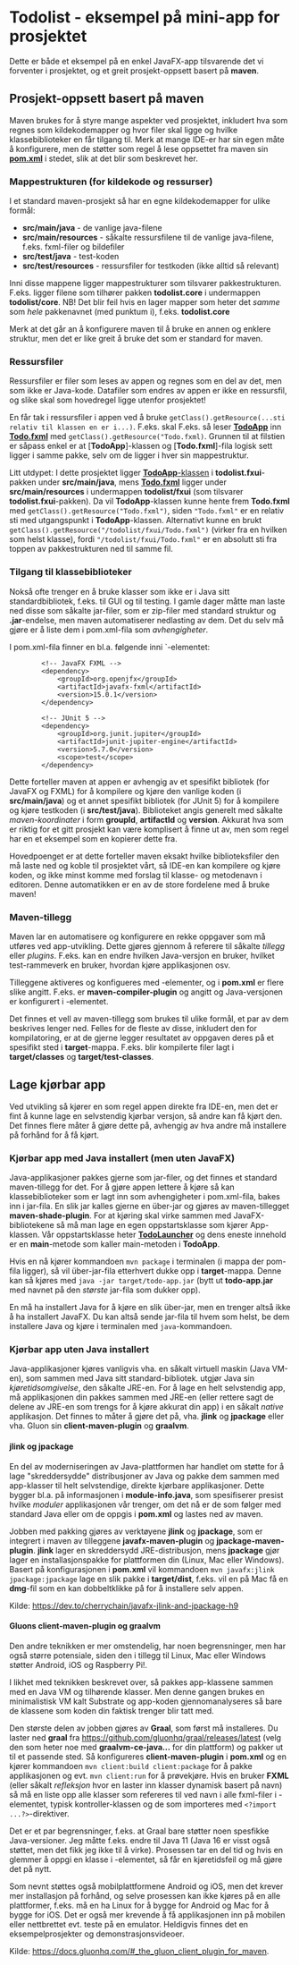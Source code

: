 # Todolist - eksempel på mini-app for prosjektet

Dette er både et eksempel på en enkel JavaFX-app tilsvarende det vi forventer i prosjektet, og
et greit prosjekt-oppsett basert på **maven**.

## Prosjekt-oppsett basert på maven

Maven brukes for å styre mange aspekter ved prosjektet, inkludert hva som regnes som kildekodemapper og hvor filer skal ligge og hvilke klassebiblioteker en får tilgang til.
Merk at mange IDE-er har sin egen måte å konfigurere, men de støtter som regel å lese oppsettet fra maven sin [**pom.xml**](pom.xml) i stedet, slik at det blir som beskrevet her.

### Mappestrukturen (for kildekode og ressurser)

I et standard maven-prosjekt så har en egne kildekodemapper for ulike formål:

- **src/main/java** - de vanlige java-filene
- **src/main/resources** - såkalte ressursfilene til de vanlige java-filene, f.eks. fxml-filer og bildefiler
- **src/test/java** - test-koden
- **src/test/resources** - ressursfiler for testkoden (ikke alltid så relevant)

Inni disse mappene ligger mappestrukturer som tilsvarer pakkestrukturen.
F.eks. ligger filene som tilhører pakken **todolist.core** i undermappen **todolist/core**.
NB! Det blir feil hvis en lager mapper som heter det *samme* som *hele* pakkenavnet (med punktum i), f.eks. **todolist.core**

Merk at det går an å konfigurere maven til å bruke en annen og enklere struktur, men det er like greit å bruke det som er standard for maven.

### Ressursfiler

Ressursfiler er filer som leses av appen og regnes som en del av det, men som ikke er Java-kode.
Datafiler som endres av appen er ikke en ressursfil, og slike skal som hovedregel ligge utenfor prosjektet!

En får tak i ressursfiler i appen ved å bruke `getClass().getResource(...sti relativ til klassen en er i...)`. F.eks. skal 
F.eks. så leser [**TodoApp**](src/main/java/todolist/fxui/TodoApp.java) inn [**Todo.fxml**](src/main/resources/todolist/fxui/Todo.fxml) med
`getClass().getResource("Todo.fxml)`. Grunnen til at filstien er såpass enkel er at [**TodoApp**]-klassen og [**Todo.fxml**]-fila logisk sett ligger i samme pakke,
selv om de ligger i hver sin mappestruktur.

Litt utdypet: I dette prosjektet ligger [**TodoApp**-klassen](src/main/java/todolist/fxui/TodoApp.java) i **todolist.fxui**-pakken under **src/main/java**, mens
[**Todo.fxml**](src/main/resources/todolist/fxui/Todo.fxml) ligger under **src/main/resources** i undermappen **todolist/fxui** (som tilsvarer **todolist.fxui**-pakken).
Da vil **TodoApp**-klassen kunne hente frem **Todo.fxml** med `getClass().getResource("Todo.fxml")`,
siden `"Todo.fxml"` er en relativ sti med utgangspunkt i **TodoApp**-klassen.
Alternativt kunne en brukt `getClass().getResource("/todolist/fxui/Todo.fxml")` (virker fra en hvilken som helst klasse),
fordi `"/todolist/fxui/Todo.fxml"` er en absolutt sti fra toppen av pakkestrukturen ned til samme fil.

### Tilgang til klassebiblioteker

Nokså ofte trenger en å bruke klasser som ikke er i Java sitt standardbibliotek, f.eks. til GUI og til testing.
I gamle dager måtte man laste ned disse som såkalte jar-filer, som er zip-filer med standard struktur og **.jar**-endelse, men
maven automatiserer nedlasting av dem. Det du selv må gjøre er å liste dem i pom.xml-fila som *avhengigheter*.

I pom.xml-fila finner en bl.a. følgende inni `<dependencies>-elementet:

```
        <!-- JavaFX FXML -->
        <dependency>
            <groupId>org.openjfx</groupId>
            <artifactId>javafx-fxml</artifactId>
            <version>15.0.1</version>
        </dependency>

        <!-- JUnit 5 -->
        <dependency>
            <groupId>org.junit.jupiter</groupId>
            <artifactId>junit-jupiter-engine</artifactId>
            <version>5.7.0</version>
            <scope>test</scope>
        </dependency>
```

Dette forteller maven at appen er avhengig av et spesifikt bibliotek (for JavaFX og FXML)
for å kompilere og kjøre den vanlige koden (i **src/main/java**) og
et annet spesifikt bibliotek (for JUnit 5) for å kompilere og kjøre testkoden (i **src/test/java**).
Biblioteket angis generelt med såkalte *maven-koordinater* i form **groupId**, **artifactId** og **version**.
Akkurat hva som er riktig for et gitt prosjekt kan være komplisert å finne ut av, men som regel har en et eksempel som en kopierer dette fra.

Hovedpoenget er at dette forteller maven eksakt hvilke biblioteksfiler den må laste ned og koble til prosjektet vårt, så IDE-en kan kompilere og kjøre koden, og ikke minst komme med forslag til klasse- og metodenavn i editoren. Denne automatikken er en av de store fordelene med å bruke maven!

### Maven-tillegg

Maven lar en automatisere og konfigurere en rekke oppgaver som må utføres ved app-utvikling. Dette gjøres gjennom
å referere til såkalte *tillegg* eller *plugins*. F.eks. kan en endre hvilken Java-versjon en bruker, hvilket
test-rammeverk en bruker, hvordan kjøre applikasjonen osv.

Tilleggene aktiveres og konfigueres med **<plugin>**-elementer, og i **pom.xml** er flere slike angitt.
F.eks. er **maven-compiler-plugin** og angitt og Java-versjonen er konfigurert i **<release>**-elementet.

Det finnes et vell av maven-tillegg som brukes til ulike formål, et par av dem beskrives lenger ned.
Felles for de fleste av disse, inkludert den for kompilatoring, er at de gjerne legger resultatet av
oppgaven deres på et spesifikt sted i **target**-mappa. F.eks. blir kompilerte filer lagt i **target/classes** og
**target/test-classes**.

## Lage kjørbar app

Ved utvikling så kjører en som regel appen direkte fra IDE-en, men det er fint å kunne lage en
selvstendig kjørbar versjon, så andre kan få kjørt den. Det finnes flere måter å gjøre dette på,
avhengig av hva andre må installere på forhånd for å få kjørt.

### Kjørbar app med Java installert (men uten JavaFX)

Java-applikasjoner pakkes gjerne som jar-filer, og det finnes et standard maven-tillegg for det. For å gjøre
appen lettere å kjøre så kan klassebiblioteker som er lagt inn som avhengigheter i pom.xml-fila, bakes inn i jar-fila.
En slik jar kalles gjerne en über-jar og gjøres av maven-tillegget **maven-shade-plugin**. For at kjøring skal virke
sammen med JavaFX-bibliotekene så må man lage en egen oppstartsklasse som kjører App-klassen.
Vår oppstartsklasse heter [**TodoLauncher**](src/main/java/todolist/fxui/TodoLauncher.java) og
dens eneste innehold er en **main**-metode som kaller main-metoden i **TodoApp**.

Hvis en nå kjører kommandoen `mvn package` i terminalen (i mappa der pom-fila ligger), så vil über-jar-fila
etterhvert dukke opp i **target**-mappa. Denne kan så kjøres med `java -jar target/todo-app.jar` (bytt ut **todo-app.jar** med navnet på den *største* jar-fila som dukker opp).

En må ha installert Java for å kjøre en slik über-jar, men en trenger altså ikke å ha installert JavaFX.
Du kan altså sende jar-fila til hvem som helst, be dem installere Java og kjøre i terminalen med ``java``-kommandoen.

### Kjørbar app uten Java installert

Java-applikasjoner kjøres vanligvis vha. en såkalt virtuell maskin (Java VM-en),
som sammen med Java sitt standard-bibliotek. utgjør Java sin *kjøretidsomgivelse*, den såkalte JRE-en.
For å lage en helt selvstendig app, må applikasjonen din pakkes sammen med JRE-en
(eller rettere sagt de delene av JRE-en som trengs for å kjøre akkurat din app) i en såkalt *native* applikasjon.
Det finnes to måter å gjøre det på, vha. **jlink** og **jpackage** eller
vha. Gluon sin **client-maven-plugin** og **graalvm**.

#### jlink og jpackage

En del av moderniseringen av Java-plattformen har handlet om støtte for å lage "skreddersydde" distribusjoner
av Java og pakke dem sammen med app-klasser til helt selvstendige, direkte kjørbare applikasjoner.
Dette bygger bl.a. på informasjonen i **module-info.java**, som spesifiserer presist hvilke *moduler*
applikasjonen vår trenger, om det nå er de som følger med standard Java eller om de oppgis i **pom.xml** og
lastes ned av maven.

Jobben med pakking gjøres av verktøyene **jlink** og **jpackage**, som er integrert i maven av tilleggene **javafx-maven-plugin** og **jpackage-maven-plugin**. **jlink** lager en skreddersydd JRE-distribusjon, mens
**jpackage** gjør lager en installasjonspakke for plattformen din (Linux, Mac eller Windows).
Basert på konfigurasjonen i **pom.xml** vil kommandoen `mvn javafx:jlink jpackage:jpackage` lage en slik pakke i **target/dist**, f.eks. vil en på Mac få en **dmg**-fil som en kan dobbeltklikke på for å installere selv appen.

Kilde: https://dev.to/cherrychain/javafx-jlink-and-jpackage-h9

#### Gluons client-maven-plugin og graalvm

Den andre teknikken er mer omstendelig, har noen begrensninger, men har også større potensiale,
siden den i tillegg til Linux, Mac eller Windows støtter Android, iOS og Raspberry Pi!.

I likhet med teknikken beskrevet over, så pakkes app-klassene sammen med en Java VM og tilhørende klasser. Men denne gangen brukes en minimalistisk VM kalt Substrate og app-koden gjennomanalyseres så bare de klassene som koden din
faktisk trenger blir tatt med.

Den største delen av jobben gjøres av **Graal**, som først må installeres. Du laster ned **graal** fra
https://github.com/gluonhq/graal/releases/latest (velg den som heter noe med **graalvm-ce-java...** for din plattform) og pakker ut til et passende sted. Så konfigureres **client-maven-plugin** i **pom.xml** og en kjører kommandoen
`mvn client:build client:package` for å pakke applikasjonen og evt. `mvn client:run` for å prøvekjøre.
Hvis en bruker **FXML** (eller såkalt *refleksjon* hvor en laster inn klasser dynamisk basert på navn)
så må en liste opp alle klasser som refereres til ved navn i alle fxml-filer i **<reflectionList>**-elementet,
typisk kontroller-klassen og de som importeres med `<?import ...?>`-direktiver.

Det er et par begrensninger, f.eks. at Graal bare støtter noen spesfikke Java-versioner. Jeg måtte f.eks. endre til Java 11 (Java 16 er visst også støttet, men det fikk jeg ikke til å virke).
Prosessen tar en del tid og hvis en glemmer å oppgi en klasse i **<reflectionList>**-elementet,
så får en kjøretidsfeil og må gjøre det på nytt.

Som nevnt støttes også mobilplattformene Android og iOS, men det krever mer installasjon på forhånd, og selve prosessen kan ikke kjøres på en alle plattformer,
f.eks. må en ha Linux for å bygge for Android og Mac for å bygge for iOS.
Det er også mer krevende å få applikasjonen inn på mobilen eller nettbrettet evt. teste på en emulator.
Heldigvis finnes det en eksempelprosjekter og demonstrasjonsvideoer.

Kilde: https://docs.gluonhq.com/#_the_gluon_client_plugin_for_maven.
